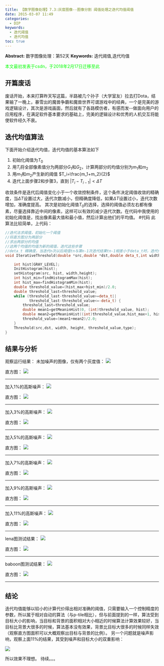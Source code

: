 ```yaml
---
title: 【数字图像处理】7.3:灰度图像--图像分割 阈值处理之迭代均值阈值
date: 2015-03-07 11:49
categories:
  - DIP
keywords:
  - 迭代阈值
  - 迭代均值
toc: true
---
```

**Abstract:** 数字图像处理：第52天
**Keywords:** 迭代阈值,迭代均值
<!--more-->
<font color="00FF00">本文最初发表于csdn，于2018年2月17日迁移至此</font>
## 开篇废话
废话开始，本来打算昨天写这篇，半路被几个孙子（大学室友）拉去打Dota，结果输了一晚上，暴雪出的魔兽争霸和魔兽世界可谓游戏中的经典，一个是完美的游戏逻辑设计，其次是游戏画面，然后就有了各路模仿者，有感而发--做面向用户的应用程序，在满足软件基本要求的基础上，完美的逻辑设计和优秀的人机交互将能使软件经久不衰。
## 迭代均值算法
下面开始介绍迭代均值，迭代均值的基本算法如下

1. 初始化阈值为$T_0$
2. 用$T_i$将全部像素值分为两部分$G_1$和$G_2$，计算两部分的均值分别为$m_1$和$m_2$
3. 用$m_1$和$m_2$产生新的阈值 $T_i=\frac{m_1+m_2}{2}$
4. 迭代上面步骤2和步骤3，直到
$|T_i-T_{i-1}|<\Delta T$

收敛条件是迭代后阈值变化小于一个收敛控制条件，这个条件决定阈值收敛的精确度，当$\Delta T$设置过大，迭代次数减小，但精确度降低，如果$\Delta T$设置过小，迭代次数增加，准确度提高。
其次是初始化阈值$T_0$的选择，选择的阈值必须左右都有像素，尽量选择靠近中间的像素，这样可以有效的减少迭代次数。在代码中我使用的初始化阈值是，找出像素最大值和最小值，然后计算出他们的平均值。
#代码
此算法比较简单，上代码：
```c++
//迭代法求阈值，初始化一个阈值
//将直方图分为两部分
//求出两部分的均值
//这两个均值的均值为新的阈值，迭代这些步骤
//deta_t 精确度，当迭代n次以后阈值tn与第n-1次迭代结果tn-1相差小于deta_t时，迭代停止。
void IterativeThreshold(double *src,double *dst,double deta_t,int width,int height,int type){

    int hist[GRAY_LEVEL];
    InitHistogram(hist);
    setHistogram(src, hist, width,height);
    int hist_min=findHistogramMax(hist);
    int hist_max=findHistogramMin(hist);
    double threshold_value=(hist_max+hist_min)/2.0;
    double threshold_last=threshold_value;
    while (threshold_last-threshold_value>=deta_t||
           threshold_last-threshold_value<=-deta_t) {
        threshold_last=threshold_value;
        double mean1=getMeaninHist(0, (int)threshold_value, hist);
        double mean2=getMeaninHist((int)threshold_value,hist_max+1, hist);
        threshold_value=(mean1+mean2)/2.0;
    }
    Threshold(src,dst, width, height, threshold_value,type);
}
```
## 结果与分析
观察运行结果：
未加噪声的图像，仅有两个灰度值：
![](https://tony4ai-1251394096.cos.ap-hongkong.myqcloud.com/blog_images/DIP-7-3-灰度图像-图像分割-阈值处理之迭代均值阈值/20150307113224804.jpeg)

直方图：
![](https://tony4ai-1251394096.cos.ap-hongkong.myqcloud.com/blog_images/DIP-7-3-灰度图像-图像分割-阈值处理之迭代均值阈值/20150307113240903.jpeg)


----------


加入1%的高斯噪声：
![](https://tony4ai-1251394096.cos.ap-hongkong.myqcloud.com/blog_images/DIP-7-3-灰度图像-图像分割-阈值处理之迭代均值阈值/20150307113445298.jpeg)

直方图：
![](https://tony4ai-1251394096.cos.ap-hongkong.myqcloud.com/blog_images/DIP-7-3-灰度图像-图像分割-阈值处理之迭代均值阈值/20150307113458231.jpeg)

----------

加入3%的高斯噪声：
![](https://tony4ai-1251394096.cos.ap-hongkong.myqcloud.com/blog_images/DIP-7-3-灰度图像-图像分割-阈值处理之迭代均值阈值/20150307113508324.jpeg)

直方图：
![](https://tony4ai-1251394096.cos.ap-hongkong.myqcloud.com/blog_images/DIP-7-3-灰度图像-图像分割-阈值处理之迭代均值阈值/20150307113518027.jpeg)

----------

加入5%的高斯噪声：
![](https://tony4ai-1251394096.cos.ap-hongkong.myqcloud.com/blog_images/DIP-7-3-灰度图像-图像分割-阈值处理之迭代均值阈值/20150307113531490.jpeg)

直方图：
![](https://tony4ai-1251394096.cos.ap-hongkong.myqcloud.com/blog_images/DIP-7-3-灰度图像-图像分割-阈值处理之迭代均值阈值/20150307113544734.jpeg)

----------

加入7%的高斯噪声：
![](https://tony4ai-1251394096.cos.ap-hongkong.myqcloud.com/blog_images/DIP-7-3-灰度图像-图像分割-阈值处理之迭代均值阈值/20150307113559071.jpeg)

直方图：
![](https://tony4ai-1251394096.cos.ap-hongkong.myqcloud.com/blog_images/DIP-7-3-灰度图像-图像分割-阈值处理之迭代均值阈值/20150307113615747.jpeg)

----------

加入9%的高斯噪声：
![](https://tony4ai-1251394096.cos.ap-hongkong.myqcloud.com/blog_images/DIP-7-3-灰度图像-图像分割-阈值处理之迭代均值阈值/20150307113738067.jpeg)

直方图：
![](https://tony4ai-1251394096.cos.ap-hongkong.myqcloud.com/blog_images/DIP-7-3-灰度图像-图像分割-阈值处理之迭代均值阈值/20150307113750532.jpeg)

----------

加入11%的高斯噪声：
![](https://tony4ai-1251394096.cos.ap-hongkong.myqcloud.com/blog_images/DIP-7-3-灰度图像-图像分割-阈值处理之迭代均值阈值/20150307113656011.jpeg)

直方图：
![](https://tony4ai-1251394096.cos.ap-hongkong.myqcloud.com/blog_images/DIP-7-3-灰度图像-图像分割-阈值处理之迭代均值阈值/20150307113709988.jpeg)

----------
lena图测试结果：
![](https://tony4ai-1251394096.cos.ap-hongkong.myqcloud.com/blog_images/DIP-7-3-灰度图像-图像分割-阈值处理之迭代均值阈值/20150307114052601.jpeg)

直方图：
![](https://tony4ai-1251394096.cos.ap-hongkong.myqcloud.com/blog_images/DIP-7-3-灰度图像-图像分割-阈值处理之迭代均值阈值/20150307114114332.jpeg)

----------

baboon图测试结果：
![](https://tony4ai-1251394096.cos.ap-hongkong.myqcloud.com/blog_images/DIP-7-3-灰度图像-图像分割-阈值处理之迭代均值阈值/20150307114249163.jpeg)

直方图：
![](https://tony4ai-1251394096.cos.ap-hongkong.myqcloud.com/blog_images/DIP-7-3-灰度图像-图像分割-阈值处理之迭代均值阈值/20150307114301940.jpeg)

----------
## 结论
迭代均值能够以较小的计算代价得出相对准确的阈值，只需要输入一个控制精度的参数，所以属于相对自动的算法（与p-tile相比），但与前面提到的一样，算法受到目标大小的影响，当目标和背景的面积相对大小相近的时候算法计算效果较好，当目标比背景大很多的时候，算法基本没有效果，背景比目标大很多的时候同样失效（观察直方图面积可以大概观察出目标与背景的比例）。
另一个问题就是噪声影响，观察上面11%的结果，其受到噪声和目标大小的双重影响：

![](https://tony4ai-1251394096.cos.ap-hongkong.myqcloud.com/blog_images/DIP-7-3-灰度图像-图像分割-阈值处理之迭代均值阈值/20150307114931847.png)

所以效果不理想。
待续。。。
